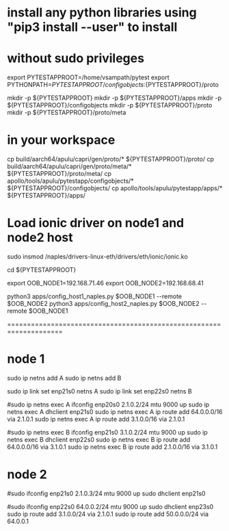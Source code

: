 # install any python libraries using "pip3 install <module> --user" to install
# without sudo privileges


export PYTESTAPPROOT=/home/vsampath/pytest
export PYTHONPATH=${PYTESTAPPROOT}/configobjects:${PYTESTAPPROOT}/proto

mkdir -p ${PYTESTAPPROOT}
mkdir -p ${PYTESTAPPROOT}/apps
mkdir -p ${PYTESTAPPROOT}/configobjects
mkdir -p ${PYTESTAPPROOT}/proto
mkdir -p ${PYTESTAPPROOT}/proto/meta

# in your workspace
cp build/aarch64/apulu/capri/gen/proto/* ${PYTESTAPPROOT}/proto/
cp build/aarch64/apulu/capri/gen/proto/meta/* ${PYTESTAPPROOT}/proto/meta/
cp apollo/tools/apulu/pytestapp/configobjects/* ${PYTESTAPPROOT}/configobjects/
cp apollo/tools/apulu/pytestapp/apps/* ${PYTESTAPPROOT}/apps/
 


# Load ionic driver on node1 and node2 host
sudo insmod /naples/drivers-linux-eth/drivers/eth/ionic/ionic.ko

cd ${PYTESTAPPROOT}

export OOB_NODE1=192.168.71.46
export OOB_NODE2=192.168.68.41

python3 apps/config_host1_naples.py $OOB_NODE1 --remote $OOB_NODE2
python3 apps/config_host2_naples.py $OOB_NODE2 --remote $OOB_NODE1


====================================================================


# node 1

sudo ip netns add A
sudo ip netns add B

sudo ip link set enp21s0 netns A
sudo ip link set enp22s0 netns B

#sudo ip netns exec A ifconfig enp20s0 2.1.0.2/24 mtu 9000 up
sudo ip netns exec A dhclient enp21s0
sudo ip netns exec A ip route add 64.0.0.0/16 via 2.1.0.1
sudo ip netns exec A ip route add 3.1.0.0/16 via 2.1.0.1

#sudo ip netns exec B ifconfig enp21s0 3.1.0.2/24 mtu 9000 up
sudo ip netns exec B dhclient enp22s0
sudo ip netns exec B ip route add 64.0.0.0/16 via 3.1.0.1
sudo ip netns exec B ip route add 2.1.0.0/16 via 3.1.0.1

# node 2

#sudo ifconfig enp21s0 2.1.0.3/24 mtu 9000 up
sudo dhclient enp21s0

#sudo ifconfig enp22s0 64.0.0.2/24 mtu 9000 up
sudo dhclient enp23s0
sudo ip route add 3.1.0.0/24 via 2.1.0.1
sudo ip route add 50.0.0.0/24 via 64.0.0.1
